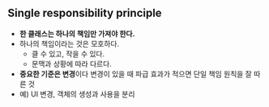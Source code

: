 ## Single responsibility principle
- **한 클래스는 하나의 책임만 가져야 한다.**
- 하나의 책임이라는 것은 모호하다.
	- 클 수 있고, 작을 수 있다.
	- 문맥과 상황에 따라 다르다.
- **중요한 기준은 변경**이다 변경이 있을 때 파급 효과가 적으면 단일 책임 원칙을 잘 따른 것
- 예) UI 변경, 객체의 생성과 사용을 분리